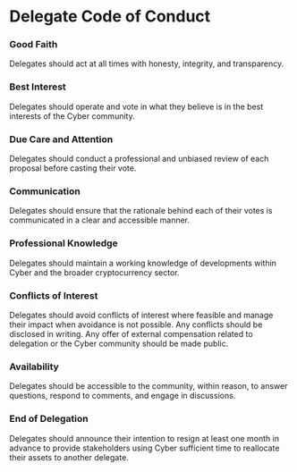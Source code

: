 # Delegate Code of Conduct

### Good Faith
Delegates should act at all times with honesty, integrity, and transparency.
### Best Interest
Delegates should operate and vote in what they believe is in the best interests of the Cyber community.

### Due Care and Attention
Delegates should conduct a professional and unbiased review of each proposal before casting their vote.

### Communication
Delegates should ensure that the rationale behind each of their votes is communicated in a clear and accessible manner.

### Professional Knowledge
Delegates should maintain a working knowledge of developments within Cyber and the broader cryptocurrency sector.

### Conflicts of Interest
Delegates should avoid conflicts of interest where feasible and manage their impact when avoidance is not possible. Any conflicts should be disclosed in writing. Any offer of external compensation related to delegation or the Cyber community should be made public.

### Availability
Delegates should be accessible to the community, within reason, to answer questions, respond to comments, and engage in discussions.

### End of Delegation
Delegates should announce their intention to resign at least one month in advance to provide stakeholders using Cyber sufficient time to reallocate their assets to another delegate.